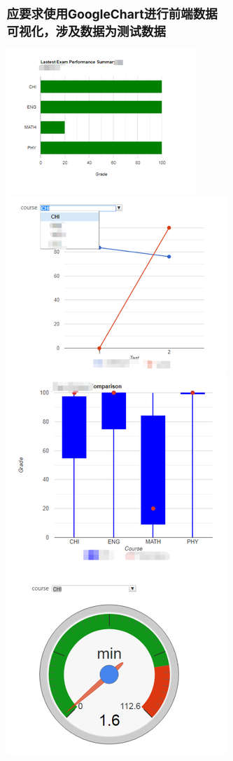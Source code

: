 # 应要求使用GoogleChart进行前端数据可视化，涉及数据为测试数据
![cate1](cate1.png)
![cate2](cate2.png)
![cate3](cate3.png)
![cate4](cate4.png)
